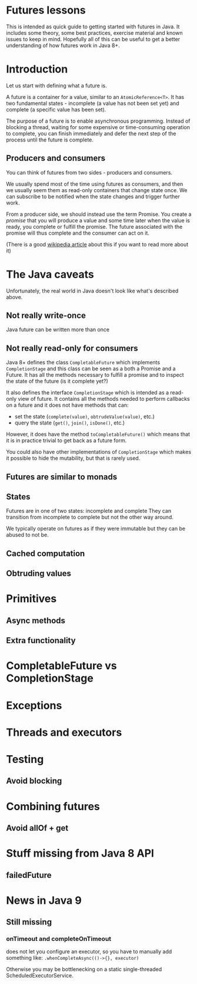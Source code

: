 # Futures lessons

This is intended as quick guide to getting started with futures in Java.
It includes some theory, some best practices, exercise material and known issues to keep in mind.
Hopefully all of this can be useful to get a better understanding of how futures work in Java 8+.

# Introduction

Let us start with defining what a future is.

A future is a container for a value, similar to an `AtomicReference<T>`.
It has two fundamental states - incomplete (a value has not been set yet) and complete (a specific value has been set).

The purpose of a future is to enable asynchronous programming. Instead of blocking a thread, waiting for
some expensive or time-consuming operation to complete, you can finish immediately and defer the next step
of the process until the future is complete.

## Producers and consumers

You can think of futures from two sides - producers and consumers.

We usually spend most of the time using futures as consumers, and then we usually seem them as read-only containers
that change state once. We can subscribe to be notified when the state changes and trigger further work.

From a producer side, we should instead use the term Promise. You create a _promise_ that you will produce a value
and some time later when the value is ready, you complete or fulfill the promise. The future associated with the promise
will thus complete and the consumer can act on it.

(There is a good [wikipedia article](https://en.wikipedia.org/wiki/Futures_and_promises) about this
if you want to read more about it)

# The Java caveats

Unfortunately, the real world in Java doesn't look like what's described above.

## Not really write-once
Java future can be written more than once

## Not really read-only for consumers
Java 8+ defines the class `CompletableFuture` which implements `CompletionStage` and this class can be
seen as a both a Promise and a Future. It has all the methods necessary to fulfill a promise and to inspect
the state of the future (is it complete yet?)
 
It also defines the interface `CompletionStage` which is intended as a read-only view of future.
It contains all the methods needed to perform callbacks on a future and it does not have methods that can:
 * set the state (`complete(value)`, `obtrudeValue(value)`, etc.)
 * query the state (`get()`, `join()`, `isDone()`, etc.)

However, it does have the method `toCompletableFuture()` which means that it is in practice trivial to get back as
a future form.

You could also have other implementations of `CompletionStage` which makes it possible to hide the mutability,
but that is rarely used.

## Futures are similar to monads

## States

Futures are in one of two states: incomplete and complete
They can transition from incomplete to complete but not the other way around.

We typically operate on futures as if they were immutable but they can be abused to not be.

## Cached computation

## Obtruding values

# Primitives

## Async methods
## Extra functionality

# CompletableFuture vs CompletionStage

# Exceptions

# Threads and executors

# Testing

## Avoid blocking

# Combining futures

## Avoid allOf + get

# Stuff missing from Java 8 API
## failedFuture

# News in Java 9

## Still missing
### onTimeout and completeOnTimeout
does not let you configure an executor, so you have to manually add something like:
`.whenCompleteAsync(()->{}, executor)`

Otherwise you may be bottlenecking on a static single-threaded ScheduledExecutorService.